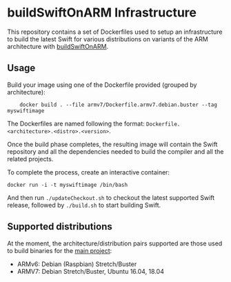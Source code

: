 # buildSwiftOnARM Infrastructure

This repository contains a set of Dockerfiles used to setup an infrastructure to build the latest Swift for various distributions on variants of the ARM architecture with [buildSwiftOnARM](https://github.com/uraimo/buildSwiftOnARM).

## Usage

Build your image using one of the Dockerfile provided (grouped by architecture):

```
    docker build . --file armv7/Dockerfile.armv7.debian.buster --tag myswiftimage
```

The Dockerfiles are named following the format: `Dockerfile.<architecture>.<distro>.<version>`.

Once the build phase completes, the resulting image will contain the Swift repository and all the dependencies needed to build the compiler and all the related projects.

To complete the process, create an interactive container:

```
docker run -i -t myswiftimage /bin/bash
```

And then run `./updateCheckout.sh` to checkout the latest supported Swift release, followed by `./build.sh` to start building Swift.

## Supported distributions

At the moment, the architecture/distribution pairs supported are those used to build binaries for the [main project](https://github.com/uraimo/buildSwiftOnARM):

* ARMv6: Debian (Raspbian) Stretch/Buster
* ARMV7: Debian Stretch/Buster, Ubuntu 16.04, 18.04 


